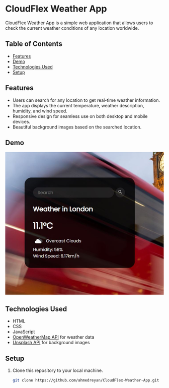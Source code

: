 # CloudFlex Weather App

CloudFlex Weather App is a simple web application that allows users to check the current weather conditions of any location worldwide.

## Table of Contents

- [Features](#features)
- [Demo](#demo)
- [Technologies Used](#technologies-used)
- [Setup](#setup)

## Features

- Users can search for any location to get real-time weather information.
- The app displays the current temperature, weather description, humidity, and wind speed.
- Responsive design for seamless use on both desktop and mobile devices.
- Beautiful background images based on the searched location.

## Demo

![CloudFlex Weather App Demo](Demo.jpg)

## Technologies Used

- HTML
- CSS
- JavaScript
- [OpenWeatherMap API](https://openweathermap.org/api) for weather data
- [Unsplash API](https://unsplash.com/developers) for background images

## Setup

1. Clone this repository to your local machine.
   ```bash
   git clone https://github.com/ahmedreyan/CloudFlex-Weather-App.git
